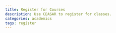 ```yaml
---
title: Register for Courses
description: Use CEASAR to register for classes.
categories: academics
tags: register
---
```

